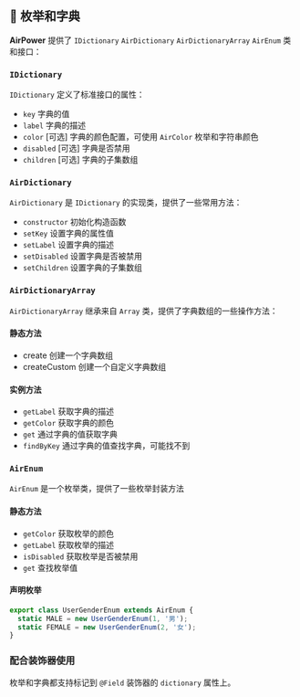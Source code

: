 ## 📖 枚举和字典

**AirPower** 提供了 `IDictionary` `AirDictionary` `AirDictionaryArray` `AirEnum`  类和接口：

### `IDictionary`

`IDictionary` 定义了标准接口的属性：

- `key` 字典的值
- `label` 字典的描述
- `color` [可选] 字典的颜色配置，可使用 `AirColor` 枚举和字符串颜色
- `disabled` [可选] 字典是否禁用
- `children` [可选] 字典的子集数组

### `AirDictionary`

`AirDictionary` 是 `IDictionary` 的实现类，提供了一些常用方法：

- `constructor` 初始化构造函数
- `setKey` 设置字典的属性值
- `setLabel` 设置字典的描述
- `setDisabled` 设置字典是否被禁用
- `setChildren` 设置字典的子集数组

### `AirDictionaryArray`

`AirDictionaryArray` 继承来自 `Array` 类，提供了字典数组的一些操作方法：

#### 静态方法

- create 创建一个字典数组
- createCustom 创建一个自定义字典数组

#### 实例方法

- `getLabel` 获取字典的描述
- `getColor` 获取字典的颜色
- `get` 通过字典的值获取字典
- `findByKey` 通过字典的值查找字典，可能找不到

### `AirEnum`

`AirEnum` 是一个枚举类，提供了一些枚举封装方法

#### 静态方法

- `getColor` 获取枚举的颜色
- `getLabel` 获取枚举的描述
- `isDisabled` 获取枚举是否被禁用
- `get` 查找枚举值

#### 声明枚举

```typescript
export class UserGenderEnum extends AirEnum {
  static MALE = new UserGenderEnum(1, '男');
  static FEMALE = new UserGenderEnum(2, '女');
}
```

### 配合装饰器使用

枚举和字典都支持标记到 `@Field` 装饰器的 `dictionary` 属性上。

